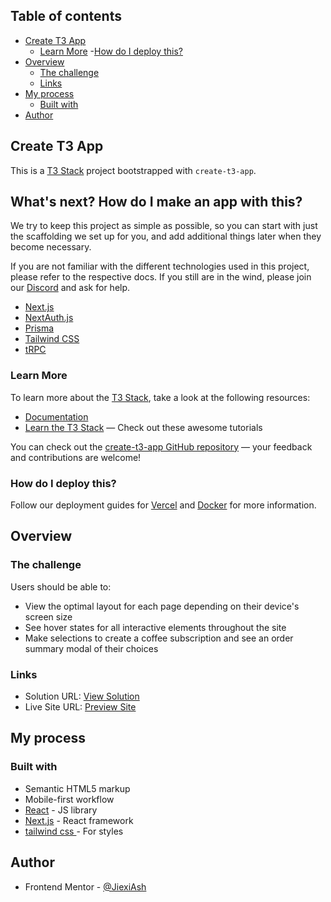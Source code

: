 ## Table of contents

- [Create T3 App](#create-t3-app)
  - [Learn More](#learn-more)
  -[How do I deploy this?](#how-do-i-deploy-this)
- [Overview](#overview)
  - [The challenge](#the-challenge)
  - [Links](#links)
- [My process](#my-process)
  - [Built with](#built-with)
- [Author](#author)

## Create T3 App

This is a [T3 Stack](https://create.t3.gg/) project bootstrapped with `create-t3-app`.

## What's next? How do I make an app with this?

We try to keep this project as simple as possible, so you can start with just the scaffolding we set up for you, and add additional things later when they become necessary.

If you are not familiar with the different technologies used in this project, please refer to the respective docs. If you still are in the wind, please join our [Discord](https://t3.gg/discord) and ask for help.

- [Next.js](https://nextjs.org)
- [NextAuth.js](https://next-auth.js.org)
- [Prisma](https://prisma.io)
- [Tailwind CSS](https://tailwindcss.com)
- [tRPC](https://trpc.io)

### Learn More

To learn more about the [T3 Stack](https://create.t3.gg/), take a look at the following resources:

- [Documentation](https://create.t3.gg/)
- [Learn the T3 Stack](https://create.t3.gg/en/faq#what-learning-resources-are-currently-available) — Check out these awesome tutorials

You can check out the [create-t3-app GitHub repository](https://github.com/t3-oss/create-t3-app) — your feedback and contributions are welcome!

### How do I deploy this?

Follow our deployment guides for [Vercel](https://create.t3.gg/en/deployment/vercel) and [Docker](https://create.t3.gg/en/deployment/docker) for more information.

## Overview

### The challenge

Users should be able to:

- View the optimal layout for each page depending on their device's screen size
- See hover states for all interactive elements throughout the site
- Make selections to create a coffee subscription and see an order summary modal of their choices

### Links

- Solution URL: [View Solution](https://www.frontendmentor.io/solutions/coffeeroasters-subscription-site-vYXyYcwJkO)
- Live Site URL: [Preview Site](https://coffee-roasters-v2-9ouqx3ywz-jiexi-ash.vercel.app/)

## My process

### Built with

- Semantic HTML5 markup
- Mobile-first workflow
- [React](https://reactjs.org/) - JS library
- [Next.js](https://nextjs.org/) - React framework
- [tailwind css ](https://tailwindcss.com/) - For styles

## Author

- Frontend Mentor - [@JiexiAsh](https://www.frontendmentor.io/home)
